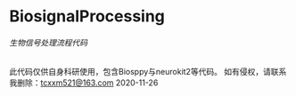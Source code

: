# BiosignalProcessing
###### 生物信号处理流程代码

此代码仅供自身科研使用，包含Biosppy与neurokit2等代码。
如有侵权，请联系我删除：tcxxm521@163.com
2020-11-26

